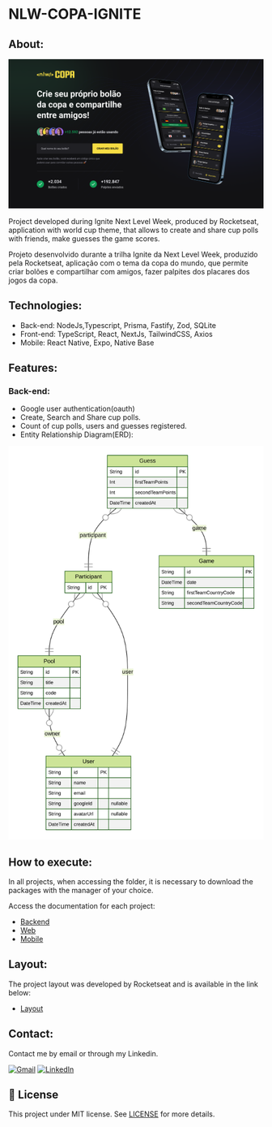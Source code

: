# NLW-COPA-IGNITE

## About:
<img src=".github/web.png" alt="Landing page NLW Copa" />

Project developed during Ignite Next Level Week, produced by Rocketseat, application with world cup theme, that allows to create and share cup polls with friends, 
make guesses the game scores.

Projeto desenvolvido durante a trilha Ignite da Next Level Week, produzido pela Rocketseat, aplicação com o tema da copa do mundo, que permite criar bolões
e compartilhar com amigos, fazer palpites dos placares dos jogos da copa.

## Technologies:
* Back-end: NodeJs,Typescript, Prisma, Fastify, Zod, SQLite
* Front-end: TypeScript, React, NextJs, TailwindCSS, Axios
* Mobile: React Native, Expo, Native Base

## Features: 
### Back-end:
* Google user authentication(oauth)
* Create, Search and Share cup polls.
* Count of cup polls, users and guesses registered.
* Entity Relationship Diagram(ERD):
<img src=".github/ERD.svg" alt="Landing page NLW Copa" />

## How to execute:

In all projects, when accessing the folder, it is necessary to download the packages with the manager of your choice.

Access the documentation for each project:
- [Backend](./server/README.md)
- [Web](./web/README.md)
- [Mobile](./mobile/README.md)

## Layout:
The project layout was developed by Rocketseat and is available in the link below:

- [Layout](https://www.figma.com/community/file/1169028343875283461)

## Contact:

Contact me by email or through my Linkedin.

<a href="mailto:dias416@gmail.com"><img src="https://img.shields.io/badge/Gmail-D14836?style=for-the-badge&logo=gmail&logoColor=white" alt="Gmail"/></a>
<a href="https://linkedin.com/in/rafael-dias-moura-a935b370"><img src="https://img.shields.io/badge/linkedin%20-%230077B5.svg?&style=for-the-badge&logo=linkedin&logoColor=white" alt="LinkedIn"/></a>

## 📝 License

This project under MIT license. See [LICENSE](LICENSE.md) for more details.



 

